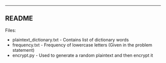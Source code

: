 -------
README
-------

Files:
* plaintext_dictionary.txt - Contains list of dictionary words
* frequency.txt - Frequency of lowercase letters (Given in the problem statement)
* encrypt.py - Used to generate a random plaintext and then encrypt it

